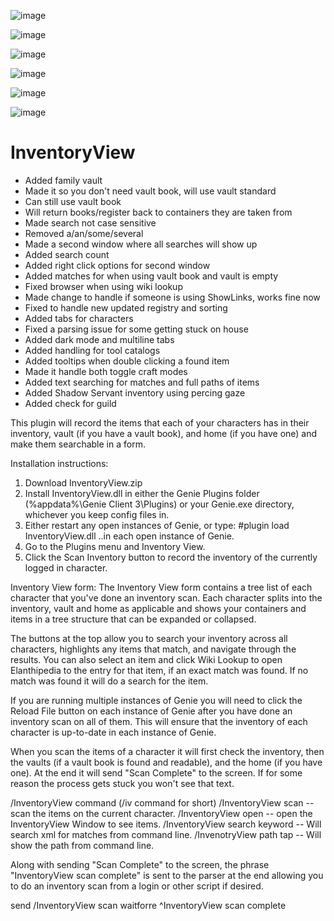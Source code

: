 ![image](https://github.com/Thires/InventoryView-1/assets/28072996/d1157e37-da27-4813-8772-85c3bf60c4d1)

![image](https://github.com/Thires/InventoryView-1/assets/28072996/6c7c23c3-3a91-44cc-b735-007ac6f55861)

![image](https://github.com/Thires/InventoryView-1/assets/28072996/d121b19b-460c-4f7d-88fa-370725763b58)

![image](https://github.com/Thires/InventoryView-1/assets/28072996/44e1de3b-4dce-420c-898c-ccba3ae6e33d)

![image](https://github.com/Thires/InventoryView-1/assets/28072996/ee41bca4-0f47-42c0-aabf-b120feaa0c91)

![image](https://github.com/Thires/InventoryView-1/assets/28072996/02487956-5d2b-4aa5-9db2-b58ad6f5d1b7)


# InventoryView
* Added family vault
* Made it so you don't need vault book, will use vault standard
* Can still use vault book
* Will return books/register back to containers they are taken from
* Made search not case sensitive
* Removed a/an/some/several
* Made a second window where all searches will show up
* Added search count
* Added right click options for second window
* Added matches for when using vault book and vault is empty
* Fixed browser when using wiki lookup
* Made change to handle if someone is using ShowLinks, works fine now
* Fixed to handle new updated registry and sorting
* Added tabs for characters
* Fixed a parsing issue for some getting stuck on house
* Added dark mode and multiline tabs
* Added handling for tool catalogs
* Added tooltips when double clicking a found item
* Made it handle both toggle craft modes
* Added text searching for matches and full paths of items
* Added Shadow Servant inventory using percing gaze
* Added check for guild

This plugin will record the items that each of your characters has in their inventory, vault (if you have a vault book), and home (if you have one) and make them searchable in a form.

Installation instructions:
1. Download InventoryView.zip
2. Install InventoryView.dll in either the Genie Plugins folder (%appdata%\Genie Client 3\Plugins) or your Genie.exe directory, whichever you keep config files in.
3. Either restart any open instances of Genie, or type:  #plugin load InventoryView.dll  ..in each open instance of Genie.
4. Go to the Plugins menu and Inventory View.
5. Click the Scan Inventory button to record the inventory of the currently logged in character.

Inventory View form:
The Inventory View form contains a tree list of each character that you've done an inventory scan. Each character splits into the inventory, vault and home as applicable and shows your containers and items in a tree structure that can be expanded or collapsed.

The buttons at the top allow you to search your inventory across all characters, highlights any items that match, and navigate through the results.
You can also select an item and click Wiki Lookup to open Elanthipedia to the entry for that item, if an exact match was found. If no match was found it will do a search for the item.

If you are running multiple instances of Genie you will need to click the Reload File button on each instance of Genie after you have done an inventory scan on all of them. This will ensure that the inventory of each character is up-to-date in each instance of Genie.

When you scan the items of a character it will first check the inventory, then the vaults (if a vault book is found and readable), and the home (if you have one).
At the end it will send "Scan Complete" to the screen. If for some reason the process gets stuck you won't see that text.

/InventoryView command  (/iv command for short)
/InventoryView scan  -- scan the items on the current character.
/InventoryView open  -- open the InventoryView Window to see items.
/InventoryView search keyword -- Will search xml for matches from command line.
/InvenotryView path tap -- Will show the path from command line.

Along with sending "Scan Complete" to the screen, the phrase "InventoryView scan complete" is sent to the parser at the end allowing you to do an inventory scan from a login or other script if desired.

send /InventoryView scan
waitforre ^InventoryView scan complete
